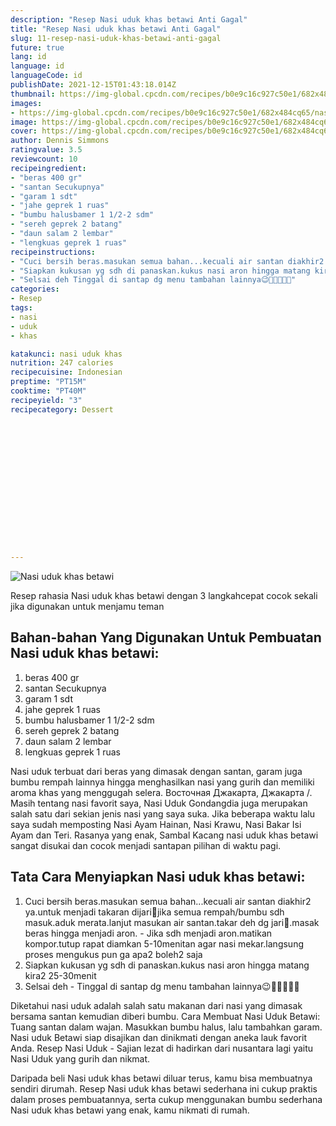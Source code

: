 ```yaml
---
description: "Resep Nasi uduk khas betawi Anti Gagal"
title: "Resep Nasi uduk khas betawi Anti Gagal"
slug: 11-resep-nasi-uduk-khas-betawi-anti-gagal
future: true
lang: id
language: id
languageCode: id
publishDate: 2021-12-15T01:43:18.014Z 
thumbnail: https://img-global.cpcdn.com/recipes/b0e9c16c927c50e1/682x484cq65/nasi-uduk-khas-betawi-foto-resep-utama.png
images:
- https://img-global.cpcdn.com/recipes/b0e9c16c927c50e1/682x484cq65/nasi-uduk-khas-betawi-foto-resep-utama.png
image: https://img-global.cpcdn.com/recipes/b0e9c16c927c50e1/682x484cq65/nasi-uduk-khas-betawi-foto-resep-utama.png
cover: https://img-global.cpcdn.com/recipes/b0e9c16c927c50e1/682x484cq65/nasi-uduk-khas-betawi-foto-resep-utama.png
author: Dennis Simmons
ratingvalue: 3.5
reviewcount: 10
recipeingredient:
- "beras 400 gr"
- "santan Secukupnya"
- "garam 1 sdt"
- "jahe geprek 1 ruas"
- "bumbu halusbamer 1 1/2-2 sdm"
- "sereh geprek 2 batang"
- "daun salam 2 lembar"
- "lengkuas geprek 1 ruas"
recipeinstructions:
- "Cuci bersih beras.masukan semua bahan...kecuali air santan diakhir2 ya.untuk menjadi takaran dijari🤭jika semua rempah/bumbu sdh masuk.aduk merata.lanjut masukan air santan.takar deh dg jari🤭.masak beras hingga menjadi aron. Jika sdh menjadi aron.matikan kompor.tutup rapat diamkan 5-10menitan agar nasi mekar.langsung proses mengukus pun ga apa2 boleh2 saja"
- "Siapkan kukusan yg sdh di panaskan.kukus nasi aron hingga matang kira2 25-30menit"
- "Selsai deh Tinggal di santap dg menu tambahan lainnya😉🤭🤗🤤🤤🤤"
categories:
- Resep
tags:
- nasi
- uduk
- khas

katakunci: nasi uduk khas 
nutrition: 247 calories
recipecuisine: Indonesian
preptime: "PT15M"
cooktime: "PT40M"
recipeyield: "3"
recipecategory: Dessert


     
    
    
    
    
    
    
    
    
    
    
      
    
---
```



![Nasi uduk khas betawi](https://img-global.cpcdn.com/recipes/b0e9c16c927c50e1/682x484cq65/nasi-uduk-khas-betawi-foto-resep-utama.png)

Resep rahasia Nasi uduk khas betawi    dengan 3 langkahcepat cocok sekali jika digunakan untuk menjamu teman

<!--inarticleads1-->

## Bahan-bahan Yang Digunakan Untuk Pembuatan Nasi uduk khas betawi:

1. beras 400 gr
1. santan Secukupnya
1. garam 1 sdt
1. jahe geprek 1 ruas
1. bumbu halusbamer 1 1/2-2 sdm
1. sereh geprek 2 batang
1. daun salam 2 lembar
1. lengkuas geprek 1 ruas

Nasi uduk terbuat dari beras yang dimasak dengan santan, garam juga bumbu rempah lainnya hingga menghasilkan nasi yang gurih dan memiliki aroma khas yang menggugah selera. Восточная Джакарта, Джакарта /. Masih tentang nasi favorit saya, Nasi Uduk Gondangdia juga merupakan salah satu dari sekian jenis nasi yang saya suka. Jika beberapa waktu lalu saya sudah memposting Nasi Ayam Hainan, Nasi Krawu, Nasi Bakar Isi Ayam dan Teri. Rasanya yang enak, Sambal Kacang nasi uduk khas betawi sangat disukai dan cocok menjadi santapan pilihan di waktu pagi. 

<!--inarticleads2-->

## Tata Cara Menyiapkan Nasi uduk khas betawi:

1. Cuci bersih beras.masukan semua bahan...kecuali air santan diakhir2 ya.untuk menjadi takaran dijari🤭jika semua rempah/bumbu sdh masuk.aduk merata.lanjut masukan air santan.takar deh dg jari🤭.masak beras hingga menjadi aron. - Jika sdh menjadi aron.matikan kompor.tutup rapat diamkan 5-10menitan agar nasi mekar.langsung proses mengukus pun ga apa2 boleh2 saja
1. Siapkan kukusan yg sdh di panaskan.kukus nasi aron hingga matang kira2 25-30menit
1. Selsai deh - Tinggal di santap dg menu tambahan lainnya😉🤭🤗🤤🤤🤤


Diketahui nasi uduk adalah salah satu makanan dari nasi yang dimasak bersama santan kemudian diberi bumbu. Cara Membuat Nasi Uduk Betawi: Tuang santan dalam wajan. Masukkan bumbu halus, lalu tambahkan garam. Nasi uduk Betawi siap disajikan dan dinikmati dengan aneka lauk favorit Anda. Resep Nasi Uduk - Sajian lezat di hadirkan dari nusantara lagi yaitu Nasi Uduk yang gurih dan nikmat. 

Daripada   beli  Nasi uduk khas betawi  diluar terus, kamu  bisa membuatnya sendiri dirumah. Resep  Nasi uduk khas betawi  sederhana ini cukup praktis dalam proses pembuatannya, serta cukup menggunakan bumbu sederhana  Nasi uduk khas betawi  yang enak, kamu nikmati di rumah.
